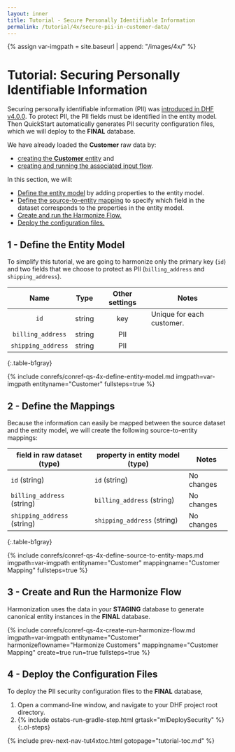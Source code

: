 ```yaml
---
layout: inner
title: Tutorial - Secure Personally Identifiable Information
permalink: /tutorial/4x/secure-pii-in-customer-data/
---
```


{% assign var-imgpath = site.baseurl | append: "/images/4x/" %}


# Tutorial: Securing Personally Identifiable Information

Securing personally identifiable information (PII) was [introduced in DHF v4.0.0]({{site.baseurl}}/release-notes/release-notes-4_0_x/). To protect PII, the PII fields must be identified in the entity model. Then QuickStart automatically generates PII security configuration files, which we will deploy to the **FINAL** database.

We have already loaded the **Customer** raw data by:
  - [creating the **Customer** entity]({{site.baseurl}}/tutorial/4x/create-entities/) and
  - [creating and running the associated input flow]({{site.baseurl}}/tutorial/4x/create-run-input-flows/).

In this section, we will:
  - [Define the entity model](#1_-_define_the_entity_model) by adding properties to the entity model.
  - [Define the source-to-entity mapping](#2_-_define_the_mappings) to specify which field in the dataset corresponds to the properties in the entity model.
  - [Create and run the Harmonize Flow.](#3_-_create_and_run_the_harmonize_flow)
  - [Deploy the configuration files.](#4_-_deploy_the_configuration_files)


## 1 - Define the Entity Model

To simplify this tutorial, we are going to harmonize only the primary key (`id`) and two fields that we choose to protect as PII (`billing_address` and `shipping_address`).

  | Name | Type | Other settings | Notes |
  |:---:|:---:|:---:|---|
  | `id`               | string | key | Unique for each customer. |
  | `billing_address`  | string | PII |  |
  | `shipping_address` | string | PII |  |
  {:.table-b1gray}

{% include conrefs/conref-qs-4x-define-entity-model.md imgpath=var-imgpath entityname="Customer" fullsteps=true %}


## 2 - Define the Mappings

Because the information can easily be mapped between the source dataset and the entity model, we will create the following source-to-entity mappings:

  | field in raw dataset (type) | property in entity model (type) | Notes |
  |---|---|---|
  | `id` (string)               | `id` (string)               | No changes |
  | `billing_address` (string)  | `billing_address` (string)  | No changes |
  | `shipping_address` (string) | `shipping_address` (string) | No changes |
  {:.table-b1gray}

{% include conrefs/conref-qs-4x-define-source-to-entity-maps.md imgpath=var-imgpath entityname="Customer" mappingname="Customer Mapping" fullsteps=true %}


## 3 - Create and Run the Harmonize Flow

Harmonization uses the data in your **STAGING** database to generate canonical entity instances in the **FINAL** database.

{% include conrefs/conref-qs-4x-create-run-harmonize-flow.md imgpath=var-imgpath entityname="Customer" harmonizeflowname="Harmonize Customers" mappingname="Customer Mapping" create=true run=true fullsteps=true %}


## 4 - Deploy the Configuration Files

To deploy the PII security configuration files to the **FINAL** database,

1. Open a command-line window, and navigate to your DHF project root directory.
1. {% include ostabs-run-gradle-step.html grtask="mlDeploySecurity" %}
{:.ol-steps}


{% include prev-next-nav-tut4xtoc.html gotopage="tutorial-toc.md" %}
